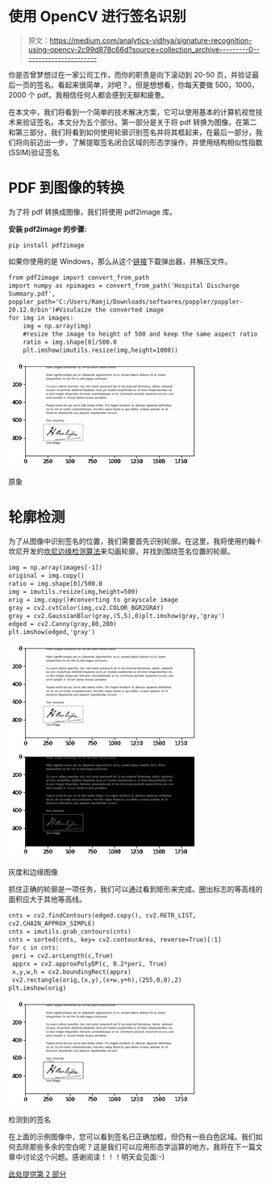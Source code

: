 # 使用 OpenCV 进行签名识别

> 原文：<https://medium.com/analytics-vidhya/signature-recognition-using-opencv-2c99d878c66d?source=collection_archive---------0----------------------->

你是否曾梦想过在一家公司工作，而你的职责是向下滚动到 20-50 页，并验证最后一页的签名。看起来很简单，对吧？。但是想想看，你每天要做 500，1000，2000 个 pdf。我相信任何人都会感到无聊和疲惫。

在本文中，我们将看到一个简单的技术解决方案，它可以使用基本的计算机视觉技术来验证签名。本文分为五个部分。第一部分是关于将 pdf 转换为图像，在第二和第三部分，我们将看到如何使用轮廓识别签名并将其框起来，在最后一部分，我们将向前迈出一步，了解提取签名闭合区域的形态学操作，并使用结构相似性指数(SSIM)验证签名

# **PDF 到图像的转换**

为了将 pdf 转换成图像，我们将使用 pdf2image 库。

**安装 pdf2image 的步骤:**

```
pip install pdf2image
```

如果你使用的是 Windows，那么从这个[链接](https://github.com/oschwartz10612/poppler-windows/releases/)下载弹出器，并解压文件。

```
from pdf2image import convert_from_path
import numpy as npimages = convert_from_path('Hospital Discharge Summary.pdf',               poppler_path='C:/Users/Ramji/Downloads/softwares/poppler/poppler-20.12.0/bin')#Visulaize the converted image
for img in images:
    img = np.array(img)
    #resize the image to height of 500 and keep the same aspect ratio
    ratio = img.shape[0]/500.0
    plt.imshow(imutils.resize(img,height=1000))
```

![](img/ea10a36681f710208aafbd80a62c5232.png)

原象

# 轮廓检测

为了从图像中识别签名的位置，我们需要首先识别轮廓。在这里，我将使用约翰·f·坎尼开发的[坎尼边缘检测算法](https://opencv-python-tutroals.readthedocs.io/en/latest/py_tutorials/py_imgproc/py_canny/py_canny.html)来勾画轮廓，并找到围绕签名位置的轮廓。

```
img = np.array(images[-1])
original = img.copy()
ratio = img.shape[0]/500.0
img = imutils.resize(img,height=500)
orig = img.copy()#converting to grayscale image
gray = cv2.cvtColor(img,cv2.COLOR_BGR2GRAY)
gray = cv2.GaussianBlur(gray,(5,5),0)plt.imshow(gray,'gray')
edged = cv2.Canny(gray,80,200)
plt.imshow(edged,'gray')
```

![](img/077bdc616c3db6e93c714225555b0b64.png)![](img/92ec921ba5595cc00670221509a4b858.png)

灰度和边缘图像

抓住正确的轮廓是一项任务，我们可以通过看到矩形来完成。圈出标志的等高线的面积应大于其他等高线。

```
cnts = cv2.findContours(edged.copy(), cv2.RETR_LIST, cv2.CHAIN_APPROX_SIMPLE)
cnts = imutils.grab_contours(cnts)
cnts = sorted(cnts, key= cv2.contourArea, reverse=True)[:1]
for c in cnts:
 peri = cv2.arcLength(c,True)
 apprx = cv2.approxPolyDP(c, 0.2*peri, True)
 x,y,w,h = cv2.boundingRect(apprx)
 cv2.rectangle(orig,(x,y),(x+w,y+h),(255,0,0),2)
plt.imshow(orig)
```

![](img/7559e41c044325f80ea1261a620a997f.png)

检测到的签名

在上面的示例图像中，您可以看到签名已正确加框，但仍有一些白色区域。我们如何去除那些多余的空白呢？这是我们可以应用形态学运算的地方。我将在下一篇文章中讨论这个问题。感谢阅读！！！明天会见面:-)

[此处提供第 2 部分](https://ramji-b.medium.com/signature-recognition-using-opencv-part-2-62685586d566)